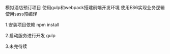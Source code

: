 模拟酒店预订项目
	使用gulp和webpack搭建前端开发环境
	使用ES6实现业务逻辑
	使用sass预编译

1.安装项目依赖
 npm install 

2.启动服务进行开发
 gulp 

3.未完待续 	  